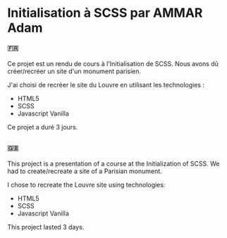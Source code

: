 # Initialisation à SCSS par AMMAR Adam
#### 🇫🇷

Ce projet est un rendu de cours à l'Initialisation de SCSS. Nous avons dû créer/recréer
un site d'un monument parisien. 

J'ai choisi de recréer le site du Louvre en utilisant les technologies :

- HTML5
- SCSS 
- Javascript Vanilla

Ce projet a duré 3 jours.

## 

#### 🇬🇧

This project is a presentation of a course at the Initialization of SCSS. We had to create/recreate
a site of a Parisian monument.

I chose to recreate the Louvre site using technologies:

- HTML5
- SCSS 
- Javascript Vanilla

This project lasted 3 days.
